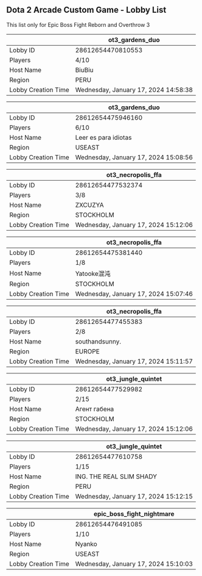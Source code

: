## Dota 2 Arcade Custom Game - Lobby List

This list only for Epic Boss Fight Reborn and Overthrow 3

|  | ot3_gardens_duo |
| ------ | ------ |
| Lobby ID | 28612654470810553 |
| Players | 4/10 |
| Host Name | BiuBiu |
| Region | PERU |
| Lobby Creation Time | Wednesday, January 17, 2024 14:58:38 |


|  | ot3_gardens_duo |
| ------ | ------ |
| Lobby ID | 28612654475946160 |
| Players | 6/10 |
| Host Name | Leer es para idiotas |
| Region | USEAST |
| Lobby Creation Time | Wednesday, January 17, 2024 15:08:56 |


|  | ot3_necropolis_ffa |
| ------ | ------ |
| Lobby ID | 28612654477532374 |
| Players | 3/8 |
| Host Name | ZXCUZYA |
| Region | STOCKHOLM |
| Lobby Creation Time | Wednesday, January 17, 2024 15:12:06 |


|  | ot3_necropolis_ffa |
| ------ | ------ |
| Lobby ID | 28612654475381440 |
| Players | 1/8 |
| Host Name | Yatooke混沌 |
| Region | STOCKHOLM |
| Lobby Creation Time | Wednesday, January 17, 2024 15:07:46 |


|  | ot3_necropolis_ffa |
| ------ | ------ |
| Lobby ID | 28612654477455383 |
| Players | 2/8 |
| Host Name | southandsunny. |
| Region | EUROPE |
| Lobby Creation Time | Wednesday, January 17, 2024 15:11:57 |


|  | ot3_jungle_quintet |
| ------ | ------ |
| Lobby ID | 28612654477529982 |
| Players | 2/15 |
| Host Name | Агент габена |
| Region | STOCKHOLM |
| Lobby Creation Time | Wednesday, January 17, 2024 15:12:06 |


|  | ot3_jungle_quintet |
| ------ | ------ |
| Lobby ID | 28612654477610758 |
| Players | 1/15 |
| Host Name | ING. THE REAL SLIM SHADY |
| Region | PERU |
| Lobby Creation Time | Wednesday, January 17, 2024 15:12:15 |


|  | epic_boss_fight_nightmare |
| ------ | ------ |
| Lobby ID | 28612654476491085 |
| Players | 1/10 |
| Host Name | Nyanko |
| Region | USEAST |
| Lobby Creation Time | Wednesday, January 17, 2024 15:10:03 |


